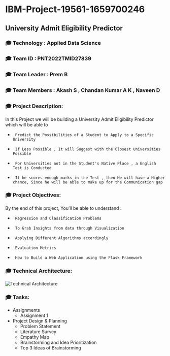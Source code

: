 # IBM-Project-19561-1659700246
## University Admit Eligibility Predictor
### :mortar_board: Technology : Applied Data Science
### :mortar_board: Team ID : PNT2022TMID27839
### :mortar_board: Team Leader : Prem B
### :mortar_board: Team Members : Akash S , Chandan Kumar A K , Naveen D

###      :mortar_board: Project Description:
In this Project we will be building a University Admit Eligibility Predictor which will be able to
-      Predict the Possibilities of a Student to Apply to a Specific University
-      If Less Possible , It will Suggest with the Closest Universities Possible
-      For Universities not in the Student's Native Place , a English Test is Conducted
-      If he scores enough marks in the Test , then He will have a Higher chance, Since he will be able to make up for the Communication gap 

###      :mortar_board: Project Objectives:
By the end of this project, You’ll be able to understand :
-      Regression and Classification Problems
-      To Grab Insights from data through Visualization
-      Applying Different Algorithms accordingly
-      Evaluation Metrics
-      How to Build a Web Application using the Flask Framework

###      :mortar_board: Technical Architecture:
![Technical Architecture](https://user-images.githubusercontent.com/83074315/191613193-170be0e9-776b-4aea-9139-047ade78c7b2.png)

###      :mortar_board: Tasks:
- Assignments
  - Assignment 1
- Project Design & Planning
  - Problem Statement
  - Literature Survey
  - Empathy Map
  - Brainstorming and Idea Prioritization
  - Top 3 Ideas of Brainstorming
